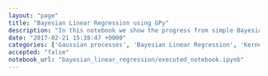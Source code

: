 ```yaml
---
layout: "page"
title: "Bayesian Linear Regression using GPy"
description: "In this notebook we show the progress from simple Bayesian linear regression to Gaussian processes. We show the weight space and function space of GPs using GPy. We focus on using custom base functions to create kernels and do Bayesian estimates of kernel parameters on the base functions."
date: "2017-02-21 15:38:47 +0000"
categories: ['Gaussian processes', 'Bayesian Linear Regression', 'Kernels']
accepted: "false"
notebook_url: "bayesian_linear_regression/executed_notebook.ipynb"
---
```

